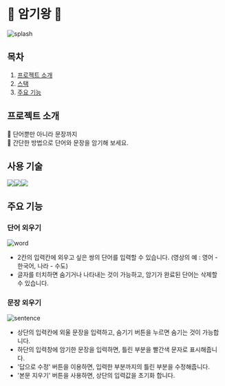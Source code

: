 # 🧠 암기왕 🧠

![splash](https://github.com/dyFlower/amgiking/assets/112444362/fab2c335-fae1-402d-9671-f3074ec3658c)

## 목차

1. [프로젝트 소개](#프로젝트소개)
2. [스택](#스택)
3. [주요 기능](#주요기능)

## <a id="프로젝트소개">프로젝트 소개</a>

🎉 단어뿐만 아니라 문장까지<br>
🎉 간단한 방법으로 단어와 문장을 암기해 보세요.

## <a id="스택">사용 기술</a>

<img src="https://img.shields.io/badge/React_native-61DAFB?style=for-the-badge&logo=react&logoColor=white"/><img src="https://img.shields.io/badge/TypeScript-3178C6?style=for-the-badge&logo=typescript&logoColor=white"/><img src="https://img.shields.io/badge/Expo-000020?style=for-the-badge&logo=expo&logoColor=white"/>

## <a id="주요기능">주요 기능</a>

### 단어 외우기

![word](https://github.com/dyFlower/amgiking/assets/112444362/c79ee840-0ddb-43bd-b70b-f5c4ac06da36)

- 2칸의 입력칸에 외우고 싶은 쌍의 단어를 입력할 수 있습니다. (영상의 예 : 영어 - 한국어, 나라 - 수도)
- 글자를 터치하면 숨기거나 나타내는 것이 가능하고, 암기가 완료된 단어는 삭제할 수 있습니다.

### 문장 외우기
![sentence](https://github.com/dyFlower/amgiking/assets/112444362/9543a608-a000-434d-afd9-7818237f87c1)
- 상단의 입력칸에 외울 문장을 입력하고, 숨기기 버튼을 누르면 숨기는 것이 가능합니다.
- 하단의 입력창에 암기한 문장을 입력하면, 틀린 부분을 빨간색 문자로 표시해줍니다.
- '답으로 수정' 버튼을 이용하면, 입력한 부분까지의 틀린 부분을 수정해줍니다.
- '본문 지우기' 버튼을 사용하면, 상단의 입력값을 초기화 합니다.